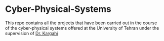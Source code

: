 # Cyber-Physical-Systems

This repo contains all the projects that have been carried out in the course of the cyber-physical systems offered at the University of Tehran under the supervision of [Dr. Kargahi](https://ece.ut.ac.ir/en/~kargahi)
